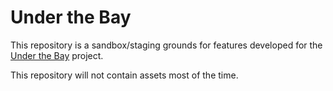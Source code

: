 # Under the Bay

This repository is a sandbox/staging grounds for features developed for the
[Under the Bay](https://www.lisamoren.com/underthebay) project.

This repository will not contain assets most of the time.